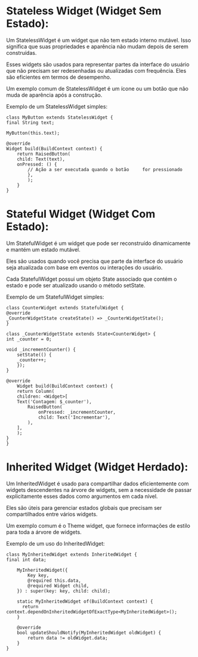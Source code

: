 # Stateless Widget (Widget Sem Estado):

Um StatelessWidget é um widget que não tem estado interno mutável. Isso significa que suas propriedades e aparência não mudam depois de serem construídas.

Esses widgets são usados para representar partes da interface do usuário que não precisam ser redesenhadas ou atualizadas com frequência. Eles são eficientes em termos de desempenho.

Um exemplo comum de StatelessWidget é um ícone ou um botão que não muda de aparência após a construção.

Exemplo de um StatelessWidget simples:

    class MyButton extends StatelessWidget {
    final String text;

    MyButton(this.text);

    @override
    Widget build(BuildContext context) {
        return RaisedButton(
        child: Text(text),
        onPressed: () {
            // Ação a ser executada quando o botão     for pressionado
            },
            );
        }
    }

# Stateful Widget (Widget Com Estado):

Um StatefulWidget é um widget que pode ser reconstruído dinamicamente e mantém um estado mutável.

Eles são usados quando você precisa que parte da interface do usuário seja atualizada com base em eventos ou interações do usuário.

Cada StatefulWidget possui um objeto State associado que contém o estado e pode ser atualizado usando o método setState.

Exemplo de um StatefulWidget simples:

    class CounterWidget extends StatefulWidget {
    @override
    _CounterWidgetState createState() => _CounterWidgetState();
    }

    class _CounterWidgetState extends State<CounterWidget> {
    int _counter = 0;

    void _incrementCounter() {
        setState(() {
        _counter++;
        });
    }

    @override
        Widget build(BuildContext context) {
        return Column(
        children: <Widget>[
        Text('Contagem: $_counter'),
            RaisedButton(
                onPressed: _incrementCounter,
                child: Text('Incrementar'),
            ),
        ],
        );
    }
    }

# Inherited Widget (Widget Herdado):

Um InheritedWidget é usado para compartilhar dados eficientemente com widgets descendentes na árvore de widgets, sem a necessidade de passar explicitamente esses dados como argumentos em cada nível.

Eles são úteis para gerenciar estados globais que precisam ser compartilhados entre vários widgets.

Um exemplo comum é o Theme widget, que fornece informações de estilo para toda a árvore de widgets.


Exemplo de um uso do InheritedWidget:

    class MyInheritedWidget extends InheritedWidget {
    final int data;

        MyInheritedWidget({
            Key key,
            @required this.data,
            @required Widget child,
        }) : super(key: key, child: child);

        static MyInheritedWidget of(BuildContext context) {
          return context.dependOnInheritedWidgetOfExactType<MyInheritedWidget>();
        }

        @override
        bool updateShouldNotify(MyInheritedWidget oldWidget) {
            return data != oldWidget.data;
        }
    }


##